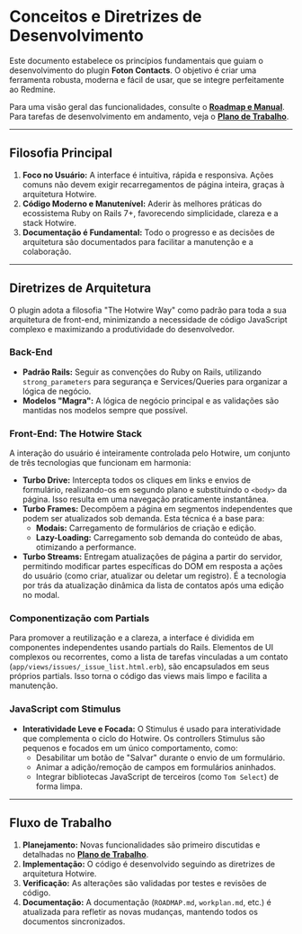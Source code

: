 # Conceitos e Diretrizes de Desenvolvimento

Este documento estabelece os princípios fundamentais que guiam o desenvolvimento do plugin **Foton Contacts**. O objetivo é criar uma ferramenta robusta, moderna e fácil de usar, que se integre perfeitamente ao Redmine.

Para uma visão geral das funcionalidades, consulte o **[Roadmap e Manual](ROADMAP.md)**. Para tarefas de desenvolvimento em andamento, veja o **[Plano de Trabalho](workplan.md)**.

---

##  Filosofia Principal

1.  **Foco no Usuário:** A interface é intuitiva, rápida e responsiva. Ações comuns não devem exigir recarregamentos de página inteira, graças à arquitetura Hotwire.
2.  **Código Moderno e Manutenível:** Aderir às melhores práticas do ecossistema Ruby on Rails 7+, favorecendo simplicidade, clareza e a stack Hotwire.
3.  **Documentação é Fundamental:** Todo o progresso e as decisões de arquitetura são documentados para facilitar a manutenção e a colaboração.

---

## Diretrizes de Arquitetura

O plugin adota a filosofia "The Hotwire Way" como padrão para toda a sua arquitetura de front-end, minimizando a necessidade de código JavaScript complexo e maximizando a produtividade do desenvolvedor.

### Back-End
- **Padrão Rails:** Seguir as convenções do Ruby on Rails, utilizando `strong_parameters` para segurança e Services/Queries para organizar a lógica de negócio.
- **Modelos "Magra":** A lógica de negócio principal e as validações são mantidas nos modelos sempre que possível.

### Front-End: The Hotwire Stack

A interação do usuário é inteiramente controlada pelo Hotwire, um conjunto de três tecnologias que funcionam em harmonia:

- **Turbo Drive:** Intercepta todos os cliques em links e envios de formulário, realizando-os em segundo plano e substituindo o `<body>` da página. Isso resulta em uma navegação praticamente instantânea.
- **Turbo Frames:** Decompõem a página em segmentos independentes que podem ser atualizados sob demanda. Esta técnica é a base para:
    - **Modais:** Carregamento de formulários de criação e edição.
    - **Lazy-Loading:** Carregamento sob demanda do conteúdo de abas, otimizando a performance.
- **Turbo Streams:** Entregam atualizações de página a partir do servidor, permitindo modificar partes específicas do DOM em resposta a ações do usuário (como criar, atualizar ou deletar um registro). É a tecnologia por trás da atualização dinâmica da lista de contatos após uma edição no modal.

### Componentização com Partials

Para promover a reutilização e a clareza, a interface é dividida em componentes independentes usando partials do Rails. Elementos de UI complexos ou recorrentes, como a lista de tarefas vinculadas a um contato (`app/views/issues/_issue_list.html.erb`), são encapsulados em seus próprios partials. Isso torna o código das views mais limpo e facilita a manutenção.

### JavaScript com Stimulus

- **Interatividade Leve e Focada:** O Stimulus é usado para interatividade que complementa o ciclo do Hotwire. Os controllers Stimulus são pequenos e focados em um único comportamento, como:
    - Desabilitar um botão de "Salvar" durante o envio de um formulário.
    - Animar a adição/remoção de campos em formulários aninhados.
    - Integrar bibliotecas JavaScript de terceiros (como `Tom Select`) de forma limpa.

---

## Fluxo de Trabalho

1.  **Planejamento:** Novas funcionalidades são primeiro discutidas e detalhadas no **[Plano de Trabalho](workplan.md)**.
2.  **Implementação:** O código é desenvolvido seguindo as diretrizes de arquitetura Hotwire.
3.  **Verificação:** As alterações são validadas por testes e revisões de código.
4.  **Documentação:** A documentação (`ROADMAP.md`, `workplan.md`, etc.) é atualizada para refletir as novas mudanças, mantendo todos os documentos sincronizados.